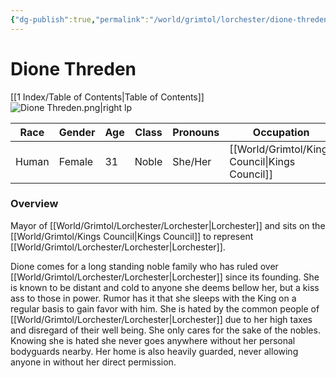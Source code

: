 ```yaml
---
{"dg-publish":true,"permalink":"/world/grimtol/lorchester/dione-threden/"}
---
```


# Dione Threden
[[1 Index/Table of Contents\|Table of Contents]]
![Dione Threden.png|right lp](/img/user/Dione%20Threden.png)

| Race  | Gender | Age | Class | Pronouns | Occupation        | Alignment   | Languages | God    |
| ----- | ------ | --- | ----- | -------- | ----------------- | ----------- | --------- | ------ |
| Human | Female | 31  | Noble | She/Her  | [[World/Grimtol/Kings Council\|Kings Council]] | Lawful Evil | Common    | Wealth |
### Overview

Mayor of [[World/Grimtol/Lorchester/Lorchester\|Lorchester]] and sits on the [[World/Grimtol/Kings Council\|Kings Council]] to represent [[World/Grimtol/Lorchester/Lorchester\|Lorchester]].

Dione comes for a long standing noble family who has ruled over [[World/Grimtol/Lorchester/Lorchester\|Lorchester]] since its founding. She is known to be distant and cold to anyone she deems bellow her, but a kiss ass to those in power. Rumor has it that she sleeps with the King on a regular basis to gain favor with him. She is hated by the common people of [[World/Grimtol/Lorchester/Lorchester\|Lorchester]] due to her high taxes and disregard of their well being. She only cares for the sake of the nobles. Knowing she is hated she never goes anywhere without her personal bodyguards nearby. Her home is also heavily guarded, never allowing anyone in without her direct permission. 